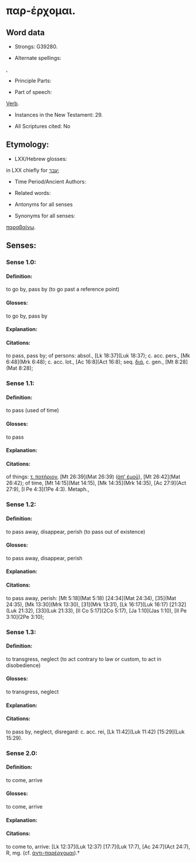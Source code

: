 # παρ-έρχομαι.

<!-- Status: S2=NeedsReview -->
<!-- Lexica used for edits: BDAG, FFM, LN, A-S -->

## Word data

* Strongs: G39280.

* Alternate spellings:

,

* Principle Parts: 


* Part of speech: 

[Verb](http://ugg.readthedocs.io/en/latest/verb.html).

* Instances in the New Testament: 29.

* All Scriptures cited: No

## Etymology: 


* LXX/Hebrew glosses: 

in LXX chiefly for [עבר](//en-uhl/H5674);

* Time Period/Ancient Authors: 


* Related words: 

* Antonyms for all senses

* Synonyms for all senses: 

 [παραβαίνω](../G38450/01.md).

## Senses: 


### Sense  1.0: 

#### Definition: 

to go by, pass by (to go past a reference point)

#### Glosses:

to go by, pass by

#### Explanation:


#### Citations: 

to pass, pass by; of persons: absol., [Lk 18:37](Luk 18:37); c. acc. pers., [Mk 6:48](Mrk 6:48); c. acc. lot., [Ac 16:8](Act 16:8); seq. [διά](), c. gen., [Mt 8:28](Mat 8:28);

### Sense  1.1: 

#### Definition: 

to pass (used of time)

#### Glosses:

to pass

#### Explanation:


#### Citations: 

of things: [τ. ποτήριον](), [Mt 26:39](Mat 26:39) ([ἀπ’ ἐμοῦ]()), [Mt 26:42](Mat 26:42); of time, [Mt 14:15](Mat 14:15), [Mk 14:35](Mrk 14:35), [Ac 27:9](Act 27:9), [I Pe 4:3](1Pe 4:3). Metaph.,

### Sense  1.2: 

#### Definition: 

to pass away, disappear, perish (to pass out of existence)

#### Glosses: 

to pass away, disappear, perish

#### Explanation: 


#### Citations: 

to pass away, perish: [Mt 5:18](Mat 5:18) [24:34](Mat 24:34), [35](Mat 24:35), [Mk 13:30](Mrk 13:30), [31](Mrk 13:31), [Lk 16:17](Luk 16:17) [21:32](Luk 21:32), [33](Luk 21:33), [II Co 5:17](2Co 5:17), [Ja 1:10](Jas 1:10), [II Pe 3:10](2Pe 3:10);

### Sense  1.3: 

#### Definition: 

to transgress, neglect (to act contrary to law or custom, to act in disobedience)

#### Glosses: 

to transgress, neglect

#### Explanation: 


#### Citations: 

to pass by, neglect, disregard: c. acc. rei, [Lk 11:42](Luk 11:42) [15:29](Luk 15:29).

### Sense  2.0: 

#### Definition:

to come, arrive 

#### Glosses: 

to come, arrive

#### Explanation: 


#### Citations: 

to come to, arrive: [Lk 12:37](Luk 12:37) [17:7](Luk 17:7), [Ac 24:7](Act 24:7), R, mg. (cf. [ἀντι-παρέρχομαι]()).†